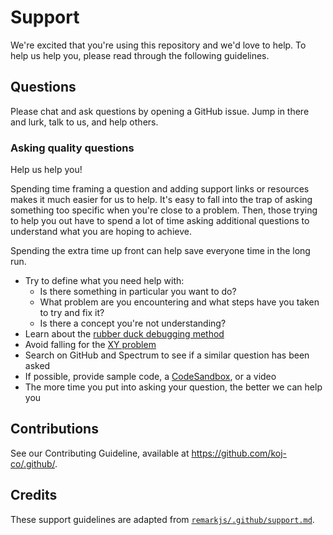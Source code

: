 # Support

We're excited that you're using this repository and we'd love to help. To help us help you, please read through the following guidelines.

## Questions

Please chat and ask questions by opening a GitHub issue. Jump in there and lurk, talk to us, and help others.

### Asking quality questions

Help us help you!

Spending time framing a question and adding support links or resources makes it much easier for us to help. It's easy to fall into the trap of asking something too specific when you're close to a problem. Then, those trying to help you out have to spend a lot of time asking additional questions to understand what you are hoping to achieve.

Spending the extra time up front can help save everyone time in the long run.

- Try to define what you need help with:
  - Is there something in particular you want to do?
  - What problem are you encountering and what steps have you taken to try and fix it?
  - Is there a concept you're not understanding?
- Learn about the [rubber duck debugging method](https://rubberduckdebugging.com)
- Avoid falling for the [XY problem](https://meta.stackexchange.com/questions/66377/what-is-the-xy-problem/66378#66378)
- Search on GitHub and Spectrum to see if a similar question has been asked
- If possible, provide sample code, a [CodeSandbox](https://codesandbox.io), or a video
- The more time you put into asking your question, the better we can help you

## Contributions

See our Contributing Guideline, available at https://github.com/koj-co/.github/.

## Credits

These support guidelines are adapted from [`remarkjs/.github/support.md`](https://github.com/remarkjs/.github/blob/master/support.md).
